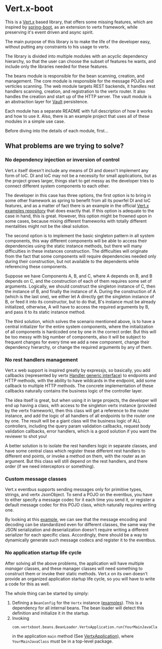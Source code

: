 # Vert.x-boot
This is a [Vert.x](https://vertx.io/) based library, that offers some missing features, which are inspired by [spring-boot](https://spring.io/projects/spring-boot), as an extension to vertx framework, while preserving it's event driven and async spirit.

The main purpose of this library is to make the life of the developer easy, without putting any constraints to his usage to vertx.

The library is divided into multiple modules with an acyclic dependency hierarchy, so that the user can choose the subset of features he wants, and include only the libraries needed for these features.

The beans module is responsible for the bean scanning, creation, and management. The core module is responsible for the message POJOs and verticles scanning. The web module targets REST backends, it handles rest handlers scanning, creation, and registration to the vertx router. It also handles the creation and start up of the HTTP server. The vault module is an abstraction layer for [Vault](https://www.vaultproject.io) persistence.

Each module has a separate README with full description of how it works and how to use it. Also, there is an example project that uses all of these modules in a simple use case.

Before diving into the details of each module, first...

## What problems are we trying to solve?

### No dependency injection or inversion of control
Vert.x itself doesn't include any means of DI and doesn't implement any form of IoC. DI and IoC may not be a necessity for small applications, but as the project grows larger, things start to get messy as the developer tries to connect different system components to each other.

The developer in this case has three options, the first option is to bring in some other framework as spring to benefit from all its powrfel DI and IoC features, and as a matter of fact there is an example in the official [Vert.x examples repository](https://github.com/vert-x3/vertx-examples) that does exactly that. If this option is adequate to the case in hand, this is great. However, this option might be frowned upon in some cases, because mixing different frameworks with totally different mentalities might not be the ideal solution.

The second option is to implement the basic singleton pattern in all system components, this way different components will be able to access their dependencies using the static instance methods, but there will many difficulties in these instances construction. The difficulties will originate from the fact that some components will require dependencies needed only during their construction, but not available to the dependents while referencing these components. 

Suppose we have Components A, B, and C, where A depends on B, and B depends on C, and the construction of each of them requires some set of arguments. Logically, we should construct the singleton instance of C, then the instance of B, and finally the instance of A. During the construction of A (which is the last one), we either let A directly get the singleton instance of B, or feed it into its constructor, but to do that, B's instance must be already initialized, otherwise, A will have to access the required arguments by B, and pass it to its static instance method.

The third solution, which solves the scenario mentioned above, is to have a central initializer for the entire system components, where the initialization of all components is hardcoded one by one in the correct order. But this will be too messy with big number of components, also it will be subject to frequent changes for every time we add a new component, change their dependency hierarchy, or change the required arguments by any of them.

### No rest handlers management
Vert.x web support is inspired greatly by expressjs, so basically, you add callbacks (represented by vertx [Handler generic interface](https://vertx.io/docs/apidocs/io/vertx/core/Handler.html)) to endpoints and HTTP methods, with the ability to have wildcards in the endpoint, add some callback to multiple HTTP methods. The concrete implementation of these callbacks naturally contains the business logic of the controller layer.

The idea itself is great, but when using it in large projects, the developer will end up having a class, with access to the singleton vertx instance (provided by the vertx framework), then this class will get a reference to the router instance, and add the logic of all handlers of all endpoints to the router one by one. The result will be a giant class will the business logic of ALL controllers, including the query param validation callbacks, request body validation callbacks, error handlers, which is a good solution if you want the reviewer to shot you!

A better solution is to isolate the rest handlers logic in separate classes, and have some central class which register these different rest handlers to different end points, or invoke a method on them, with the router as an argument. But this class will still depend on the rest handlers, and there order (if we need interceptors or something).

### Custom message classes
Vert.x eventbus supports sending messages only for primitive types, strings, and vertx JsonObject. To send a POJO on the eventbus, you have to either specify a message codec for it each time you send it, or register a default message codec for this POJO class, which naturally requires writing one. 

By looking at this [example](https://github.com/vert-x3/vertx-examples/blob/master/core-examples/src/main/java/io/vertx/example/core/eventbus/messagecodec/util/CustomMessageCodec.java), we can see that the message encoding and decoding can be standardized even for different classes, the same way the JSON serialization and deserialization doesn't require writing a different serializer for each specific class. Accordingly, there should be a way to dynamically generate such message codecs and register it to the eventbus.

### No application startup life cycle
After solving all the above problems, the application will have multiple <i>manager</i> classes, and these manager classes will need something to construct them or invoke their static methods. Vert.x on its own doesn't provide an organized application startup life cycle, so you will have to write a code for this as well.

The whole thing can be started by simply:
1. Defining a `BeanConfig` for the `Vertx` instance ([examples](https://github.com/search?q=repo%3Amahmoudmohsen213%2Fvertx-boot%20%40BeanConfig&type=code)). This is a dependency for all internal beans. The bean loader will detect this definition and initialize it in the startup.
2. Invoking
   ```
   com.vertxboot.beans.BeanLoader.VertxApplication.run(YourMainJavaClass.class);
   ```
   in the application `main` method (See [VertxApplication](https://github.com/mahmoudmohsen213/vertx-boot/blob/master/beans/src/main/java/com/vertxboot/VertxApplication.java)), where `YourMainJavaClass` must be in a top-level package.
